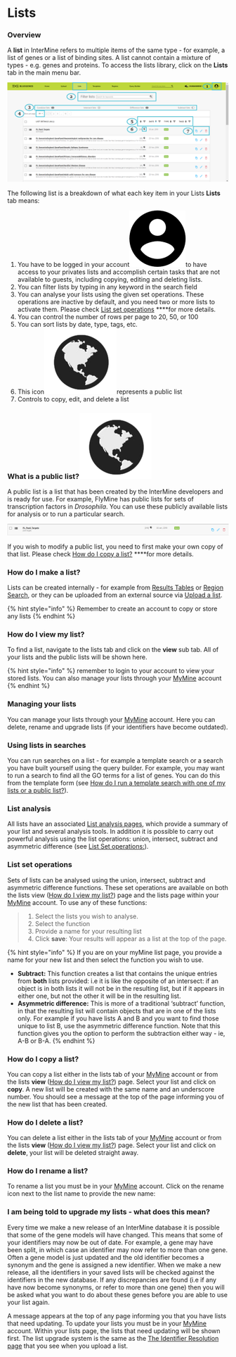# Lists

### Overview

A **list** in InterMine refers to multiple items of the same type - for example, a list of genes or a list of binding sites. A list cannot contain a mixture of types - e.g. genes and proteins. To access the lists library, click on the **Lists** tab in the main menu bar. 

![Lists page](../../../.gitbook/assets/lists-edited.png)

The following list is a breakdown of what each key item in your Lists **Lists** tab means: 

1. You have to be logged in your account![](../../../.gitbook/assets/61205.png)to have access to your privates lists and accomplish certain tasks that are not available to guests, including copying, editing and deleting lists. 
2. You can filter lists by typing in any keyword in the search field
3. You can analyse your lists using the given set operations. These operations are inactive by default, and you need two or more lists to activate them. Please check [List set operations](https://user-documentation-intermine.gitbook.io/user-documentation/content/user-documentation/lists/lists#list-set-operations) ****for more details.
4. You can control the number of rows per page to 20, 50, or 100
5. You can sort lists by date, type, tags, etc. 
6. This icon![](../../../.gitbook/assets/download-removebg-preview.png)represents a public list 
7. Controls to copy, edit, and delete a list 

### What is a public list?![](../../../.gitbook/assets/download-removebg-preview.png) 

A public list is a list that has been created by the InterMine developers and is ready for use. For example, FlyMine has public lists for sets of transcription factors in _Drosophila_. You can use these publicly available lists for analysis or to run a particular search. 

![](../../../.gitbook/assets/screenshot-685-copy.png)

If you wish to modify a public list, you need to first make your own copy of that list. Please check [How do I copy a list?](https://user-documentation-intermine.gitbook.io/user-documentation/content/user-documentation/lists/lists#how-do-i-copy-a-list) ****for more details.

### How do I make a list?

Lists can be created internally - for example from [Results Tables](https://flymine.readthedocs.io/en/latest/results-tables/Documentationresultstables.html#resultstables) or [Region Search](https://flymine.readthedocs.io/en/latest/region-search/Documentationregionsearch.html#regionsearch), or they can be uploaded from an external source via [Upload a list](upload-a-list.md). 

{% hint style="info" %}
Remember to create an account to copy or store any lists
{% endhint %}

### How do I view my list?

To find a list, navigate to the lists tab and click on the **view** sub tab. All of your lists and the public lists will be shown here. 

{% hint style="info" %}
remember to login to your account to view your stored lists. You can also manage your lists through your [MyMine](https://flymine.readthedocs.io/en/latest/mymine/DocumentationMyMine.html#mymine) account
{% endhint %}

### Managing your lists

You can manage your lists through your [MyMine](https://flymine.readthedocs.io/en/latest/mymine/DocumentationMyMine.html#mymine) account. Here you can delete, rename and upgrade lists \(if your identifiers have become outdated\).

### Using lists in searches

You can run searches on a list - for example a template search or a search you have built yourself using the query builder. For example, you may want to run a search to find all the GO terms for a list of genes. You can do this from the template form \(see [How do I run a template search with one of my lists or a public list?](https://flymine.readthedocs.io/en/latest/templates/Documentationtemplatesearches.html#templatesearchelists)\).

### List analysis

All lists have an associated [List analysis pages](https://flymine.readthedocs.io/en/latest/lists/analysis/Documentationlistanalysispages.html#listanalysispage), which provide a summary of your list and several analysis tools. In addition it is possible to carry out powerful analysis using the list operations: union, intersect, subtract and asymmetric difference \(see [List Set operations:]()\).

### List set operations

Sets of lists can be analysed using the union, intersect, subtract and asymmetric difference functions. These set operations are available on both the lists view \([How do I view my list?]()\) page and the lists page within your [MyMine](https://flymine.readthedocs.io/en/latest/mymine/DocumentationMyMine.html#mymine) account. To use any of these functions:

> 1. Select the lists you wish to analyse.
> 2. Select the function
> 3. Provide a name for your resulting list
> 4. Click **save**: Your results will appear as a list at the top of the page.

{% hint style="info" %}
If you are on your myMine list page, you provide a name for your new list and then select the function you wish to use.

* **Subtract:** This function creates a list that contains the unique entries from **both** lists provided: i.e it is like the opposite of an intersect: if an object is in both lists it will not be in the resulting list, but if it appears in either one, but not the other it will be in the resulting list.
* **Asymmetric difference:** This is more of a traditional ‘subtract’ function, in that the resulting list will contain objects that are in one of the lists only. For example if you have lists A and B and you want to find those unique to list B, use the asymmetric difference function. Note that this function gives you the option to perform the subtraction either way - ie, A-B or B-A.
{% endhint %}

### How do I copy a list?

You can copy a list either in the lists tab of your [MyMine](https://flymine.readthedocs.io/en/latest/mymine/DocumentationMyMine.html#mymine) account or from the lists **view** \([How do I view my list?]()\) page. Select your list and click on **copy**. A new list will be created with the same name and an underscore number. You should see a message at the top of the page informing you of the new list that has been created.

### How do I delete a list?

You can delete a list either in the lists tab of your [MyMine](https://flymine.readthedocs.io/en/latest/mymine/DocumentationMyMine.html#mymine) account or from the lists **view** \([How do I view my list?]()\) page. Select your list and click on **delete**, your list will be deleted straight away.

### How do I rename a list?

To rename a list you must be in your [MyMine](https://flymine.readthedocs.io/en/latest/mymine/DocumentationMyMine.html#mymine) account. Click on the rename icon next to the list name to provide the new name:

### I am being told to upgrade my lists - what does this mean?

Every time we make a new release of an InterMine database it is possible that some of the gene models will have changed. This means that some of your identifiers may now be out of date. For example, a gene may have been split, in which case an identifier may now refer to more than one gene. Often a gene model is just updated and the old identifier becomes a synonym and the gene is assigned a new identifier. When we make a new release, all the identifiers in your saved lists will be checked against the identifiers in the new database. If any discrepancies are found \(i.e if any have now become synonyms, or refer to more than one gene\) then you will be asked what you want to do about these genes before you are able to use your list again.

A message appears at the top of any page informing you that you have lists that need updating. To update your lists you must be in your [MyMine](https://flymine.readthedocs.io/en/latest/mymine/DocumentationMyMine.html#mymine) account. Within your lists page, the lists that need updating will be shown first. The list upgrade system is the same as the [The Identifier Resolution page](https://flymine.readthedocs.io/en/latest/lists/upload/Documentationlistupload.html#listconfirmationpage) that you see when you upload a list.

